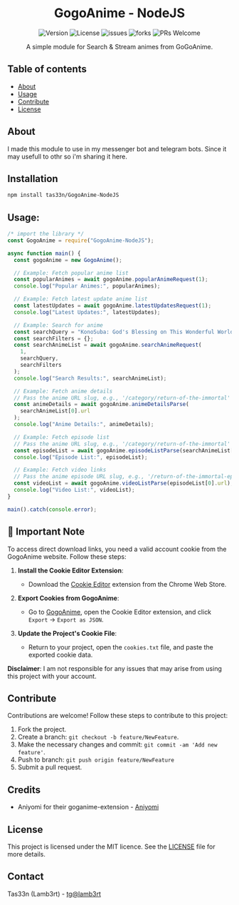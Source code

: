 <h1 align="center">GogoAnime - NodeJS</h1>


<p align="center">
  <img src="https://img.shields.io/badge/version-v1.0-blue.svg" alt="Version">
  <img src="https://img.shields.io/github/license/tas33n/GogoAnime-NodeJS.svg" alt="License">
  <img src="https://img.shields.io/github/issues/tas33n/GogoAnime-NodeJS.svg" alt="issues">
  <img src="https://img.shields.io/github/forks/tas33n/GogoAnime-NodeJS.svg" alt="forks">
  <img src="https://img.shields.io/github/stars/tas33n/GogoAnime-NodeJS.svg" alt="PRs Welcome">
</p>

<p align="center">
    A simple module for Search & Stream animes from GoGoAnime.
</p>

## Table of contents
- [About](#about)
- [Usage](#usage)
- [Contribute](#contribute)
- [License](#license)

## About
I made this module to use in my messenger bot and telegram bots. Since it may usefull to othr so i'm sharing it here. 

## Installation

```bash
npm install tas33n/GogoAnime-NodeJS
```

## Usage:
```js
/* import the library */
const GogoAnime = require("GogoAnime-NodeJS");

async function main() {
  const gogoAnime = new GogoAnime();

  // Example: Fetch popular anime list
  const popularAnimes = await gogoAnime.popularAnimeRequest(1);
  console.log("Popular Animes:", popularAnimes);

  // Example: Fetch latest update anime list
  const latestUpdates = await gogoAnime.latestUpdatesRequest(1);
  console.log("Latest Updates:", latestUpdates);

  // Example: Search for anime
  const searchQuery = "KonoSuba: God's Blessing on This Wonderful World! 2";
  const searchFilters = {};
  const searchAnimeList = await gogoAnime.searchAnimeRequest(
    1,
    searchQuery,
    searchFilters
  );
  console.log("Search Results:", searchAnimeList);

  // Example: Fetch anime details
  // Pass the anime URL slug, e.g., '/category/return-of-the-immortal'
  const animeDetails = await gogoAnime.animeDetailsParse(
    searchAnimeList[0].url
  );
  console.log("Anime Details:", animeDetails);

  // Example: Fetch episode list
  // Pass the anime URL slug, e.g., '/category/return-of-the-immortal'
  const episodeList = await gogoAnime.episodeListParse(searchAnimeList[0].url);
  console.log("Episode List:", episodeList);

  // Example: Fetch video links
  // Pass the anime episode URL slug, e.g., '/return-of-the-immortal-episode-66'
  const videoList = await gogoAnime.videoListParse(episodeList[0].url);
  console.log("Video List:", videoList);
}

main().catch(console.error);

```

## 📝 **Important Note**

To access direct download links, you need a valid account cookie from the GogoAnime website. Follow these steps:

1. **Install the Cookie Editor Extension**:
   - Download the [Cookie Editor](https://chromewebstore.google.com/detail/cookie-editor/hlkenndednhfkekhgcdicdfddnkalmdm?hl=en) extension from the Chrome Web Store.

2. **Export Cookies from GogoAnime**:
   - Go to [GogoAnime](https://anitaku.pe/), open the Cookie Editor extension, and click `Export` -> `Export as JSON`.

3. **Update the Project's Cookie File**:
   - Return to your project, open the `cookies.txt` file, and paste the exported cookie data.

**Disclaimer**: I am not responsible for any issues that may arise from using this project with your account.


## Contribute
Contributions are welcome! Follow these steps to contribute to this project:
1. Fork the project.
2. Create a branch: `git checkout -b feature/NewFeature`.
3. Make the necessary changes and commit: `git commit -am 'Add new feature'`.
4. Push to branch: `git push origin feature/NewFeature`
5. Submit a pull request.

## Credits

- Aniyomi for their goganime-extension - [Aniyomi](https://github.com/aniyomiorg/aniyomi/)

## License
This project is licensed under the MIT licence. See the [LICENSE](LICENSE) file for more details.

## Contact
Tas33n (Lamb3rt) - [tg@lamb3rt](https://t.me/lamb3rt)
